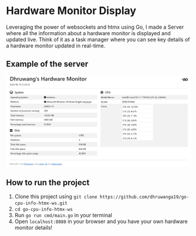 # Hardware Monitor Display

Leveraging the power of websockets and htmx using Go, I made a Server where all the information about a hardware monitor is displayed and updated live. Think of it as a task manager where you can see key details of a hardware monitor updated in real-time.

## Example of the server

![image](./images/hwm_dhr.JPG)

## How to run the project

1. Clone this project using `git clone https://github.com/dhruwanga19/go-cpu-info-htmx-ws.git`
2. `cd go-cpu-info-htmx-ws`
3. Run `go run cmd/main.go` in your terminal
4. Open `localhost:8080` in your browser and you have your own hardware monitor details!
